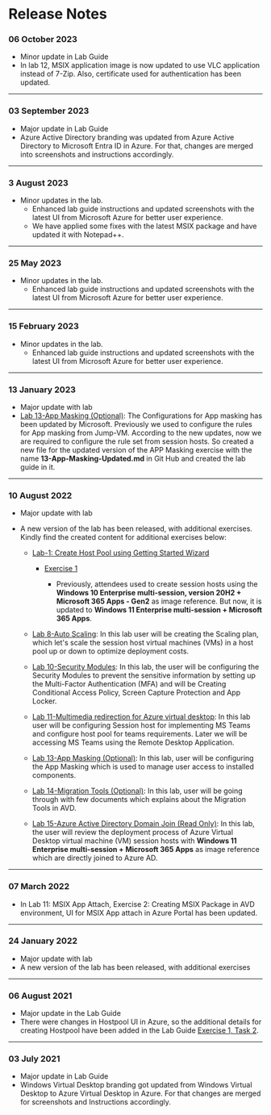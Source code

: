 # Release Notes

### 06 October 2023
  
  - Minor update in Lab Guide
  - In lab 12, MSIX application image is now updated to use VLC application instead of 7-Zip. Also, certificate used for authentication has been updated.
     
  -----------

### 03 September 2023
  
  - Major update in Lab Guide
  - Azure Active Directory branding was updated from Azure Active Directory to Microsoft Entra ID in Azure. For that, changes are merged into screenshots and instructions accordingly.

-----------
### 3 August 2023

 - Minor updates in the lab.   
   - Enhanced lab guide instructions and updated screenshots with the latest UI from Microsoft Azure for better user experience.
   - We have applied some fixes with the latest MSIX package and have updated it with Notepad++.
---------------------
### 25 May 2023

 - Minor updates in the lab.   
   - Enhanced lab guide instructions and updated screenshots with the latest UI from Microsoft Azure for better user experience.
---------------------------
### 15 February 2023

 - Minor updates in the lab.   
   - Enhanced lab guide instructions and updated screenshots with the latest UI from Microsoft Azure for better user experience.
------------------------
### 13 January 2023

   - Major update with lab
   - [Lab 13-App Masking (Optional)](https://raw.githubusercontent.com/CloudLabsAI-Azure/AIW-Azure-Virtual-Desktop/Azure-Virtual-Desktop-v3/13-App-Masking-Updated.md): The Configurations for App masking has been updated by Microsoft. Previously we used to configure the rules for App masking from Jump-VM. According to the new updates, now we are required to configure the rule set from session hosts. So created a new file for the updated version of the APP Masking exercise with the name **13-App-Masking-Updated.md** in Git Hub and created the lab guide in it.

-----------

### 10 August 2022

  - Major update with lab
  - A new version of the lab has been released, with additional exercises. Kindly find the created content for additional exercises below:

      - [Lab-1: Create Host Pool using Getting Started Wizard](https://github.com/CloudLabsAI-Azure/AIW-Azure-Virtual-Desktop/blob/Azure-Virtual-Desktop-v3/1-Create-Host-Pool-from-Azure-Portal.md#lab-1-create-host-pool-using-getting-started-wizard)

           - [Exercise 1](https://github.com/CloudLabsAI-Azure/AIW-Azure-Virtual-Desktop/blob/Azure-Virtual-Desktop-v3/1-Create-Host-Pool-from-Azure-Portal.md#exercise-1-create-host-pool-using-getting-started-wizard) 

              - Previously, attendees used to create session hosts using the **Windows 10 Enterprise multi-session, version 20H2 + Microsoft 365 Apps - Gen2** as image reference. But now, it is updated to **Windows 11 Enterprise multi-session + Microsoft 365 Apps**.
                 
      - [Lab 8-Auto Scaling](https://github.com/CloudLabsAI-Azure/AIW-Azure-Virtual-Desktop/blob/Azure-Virtual-Desktop-v3/8-Auto-Scaling.md#lab-8-auto-scaling): In this lab user will be creating the Scaling plan, which let's scale the session host virtual machines (VMs) in a host pool up or down to optimize deployment costs.

      - [Lab 10-Security Modules](https://github.com/CloudLabsAI-Azure/AIW-Azure-Virtual-Desktop/blob/Azure-Virtual-Desktop-v3/10-Security%20Modules.md#lab-10-security-modules): In this lab, the user will be configuring the Security Modules to prevent the sensitive information by setting up the Multi-Factor Authentication (MFA) and will be Creating Conditional Access Policy, Screen Capture Protection and App Locker.

      - [Lab 11-Multimedia redirection for Azure virtual desktop](https://github.com/CloudLabsAI-Azure/AIW-Azure-Virtual-Desktop/blob/Azure-Virtual-Desktop-v3/11-Multimedia%20redirection%20for%20Azure%20virtual%20desktop.md#lab-11-multimedia-redirection-for-azure-virtual-desktop): In this lab user will be configuring Session host for implementing MS Teams and configure host pool for teams requirements. Later we will be accessing MS Teams using the Remote Desktop Application.

      - [Lab 13-App Masking (Optional)](https://github.com/CloudLabsAI-Azure/AIW-Azure-Virtual-Desktop/blob/Azure-Virtual-Desktop-v3/13-App-Masking.md#lab-13-app-masking-optional): In this lab, user will be configuring the App Masking which is used to manage user access to installed components. 

      - [Lab 14-Migration Tools (Optional)](https://github.com/CloudLabsAI-Azure/AIW-Azure-Virtual-Desktop/blob/Azure-Virtual-Desktop-v3/14.Migration-Tools.md#lab-14-migration-tools-optional): In this lab, user will be going through with few documents which explains about the Migration Tools in AVD.

      - [Lab 15-Azure Active Directory Domain Join (Read Only)](https://github.com/CloudLabsAI-Azure/AIW-Azure-Virtual-Desktop/blob/Azure-Virtual-Desktop-v3/15-Azure-Active-Directory-DomainJoin.md#lab-15--azure-active-directory-domain-join-read-only): In this lab, the user will review the deployment process of Azure Virtual Desktop virtual machine (VM) session hosts with **Windows 11 Enterprise multi-session + Microsoft 365 Apps** as image reference which are directly joined to Azure AD. 

   
-----------

### 07 March 2022

  - In Lab 11: MSIX App Attach, Exercise 2: Creating MSIX Package in AVD environment, UI for MSIX App attach in Azure Portal has been updated.
-----------

### 24 January 2022

  - Major update with lab
  - A new version of the lab has been released, with additional exercises
-----------

### 06 August 2021

  - Major update in the Lab Guide
  - There were changes in Hostpool UI in Azure, so the additional details for creating Hostpool have been added in the Lab Guide [Exercise 1, Task 2](https://github.com/CloudLabsAI-Azure/AIW-Azure-Virtual-Desktop/blob/main/02-Create-Hostpool-Event.md). 
-----------

### 03 July 2021
  
  - Major update in Lab Guide
  - Windows Virtual Desktop branding got updated from Windows Virtual Desktop to Azure Virtual Desktop in Azure. For that changes are merged for screenshots and Instructions accordingly.


